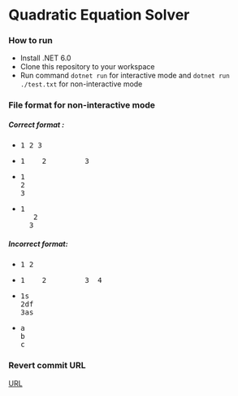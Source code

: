 # Quadratic Equation Solver

### How to run
- Install .NET 6.0
- Clone this repository to your workspace 
- Run command ```dotnet run``` for interactive mode and ``` dotnet run ./test.txt ``` for non-interactive mode 


### File format for non-interactive mode
##### Correct  format :
- <pre>1 2 3</pre>
- <pre>1    2         3</pre>
- <pre>1<br>2<br>3</pre>
- <pre>1<br>   2   <br>  3</pre>

##### Incorrect format:
- <pre>1 2</pre>
- <pre>1    2         3  4</pre>
- <pre>1s<br>2df<br>3as</pre>
- <pre>a<br>b<br>c</pre>
### Revert commit URL
[URL](https://github.com/kziya/MTPRZ-LAB-1/commit/04bb64167aadc7b325d5e3385ce782ac563f5f8b)